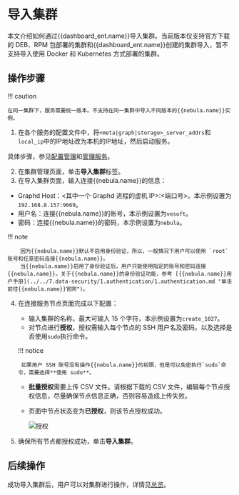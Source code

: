 # 导入集群

本文介绍如何通过{{dashboard_ent.name}}导入集群。当前版本仅支持官方下载的 DEB、RPM 包部署的集群和{{dashboard_ent.name}}创建的集群导入，暂不支持导入使用 Docker 和 Kubernetes 方式部署的集群。

## 操作步骤

!!! caution

    在同一集群下，服务需要统一版本。不支持在同一集群中导入不同版本的{{nebula.name}}实例。


1. 在各个服务的配置文件中，将`<meta|graph|storage>_server_addrs`和`local_ip`中的IP地址改为本机的IP地址，然后启动服务。

  具体步骤，参见[配置管理](../../5.configurations-and-logs/1.configurations/1.configurations.md)和[管理服务](../../4.deployment-and-installation/manage-service.md)。

2. 在集群管理页面，单击**导入集群**标签。
3. 在导入集群页面，输入连接{{nebula.name}}的信息：
  - Graphd Host：<其中一个 Graphd 进程的虚机 IP>:<端口号>。本示例设置为 `192.168.8.157:9669`。
  - 用户名：连接{{nebula.name}}的账号，本示例设置为`vesoft`。
  - 密码：连接{{nebula.name}}的密码，本示例设置为`nebula`。

  !!! note

        因为{{nebula.name}}默认不启用身份验证，所以，一般情况下用户可以使用 `root` 账号和任意密码连接{{nebula.name}}。
        当{{nebula.name}}启用了身份验证后，用户只能使用指定的账号和密码连接{{nebula.name}}。关于{{nebula.name}}的身份验证功能，参考 [{{nebula.name}}用户手册](../../7.data-security/1.authentication/1.authentication.md "单击前往{{nebula.name}}官网")。


4. 在连接服务节点页面完成以下配置：
   - 输入集群的名称，最大可输入 15 个字符，本示例设置为`create_1027`。
   - 对节点进行**授权**，授权需输入每个节点的 SSH 用户名及密码，以及选择是否使用`sudo`执行命令。

    !!! notice

        如果用户 SSH 账号没有操作{{nebula.name}}的权限，但是可以免密执行`sudo`命令，需要选择**使用 sudo**。

   - **批量授权**需要上传 CSV 文件。请根据下载的 CSV 文件，编辑每个节点授权信息，尽量确保节点信息正确，否则容易造成上传失败。

   - 页面中节点状态变为**已授权**，则该节点授权成功。
  
     ![授权](https://docs-cdn.nebula-graph.com.cn/figures/ds-027_cn.png)

5. 确保所有节点都授权成功，单击**导入集群**。

## 后续操作

成功导入集群后，用户可以对集群进行操作，详情见[总览](../4.cluster-operator/1.overview.md)。
